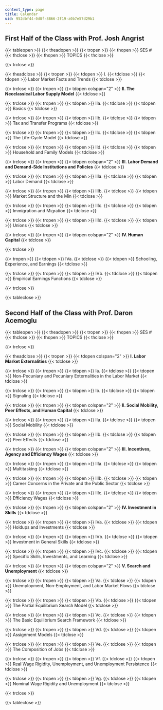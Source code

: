 ```yaml
---
content_type: page
title: Calendar
uid: 952dbf44-0d8f-8866-2f19-a0b7e57d29b1
---
```


First Half of the Class with Prof. Josh Angrist
-----------------------------------------------

{{< tableopen >}}
{{< theadopen >}}
{{< tropen >}}
{{< thopen >}}
SES #
{{< thclose >}}
{{< thopen >}}
TOPICS
{{< thclose >}}

{{< trclose >}}

{{< theadclose >}}
{{< tropen >}}
{{< tdopen >}}
I.
{{< tdclose >}}
{{< tdopen >}}
Labor Market Facts and Trends
{{< tdclose >}}

{{< trclose >}}
{{< tropen >}}
{{< tdopen colspan="2" >}}
**II. The Neoclassical Labor Supply Model**
{{< tdclose >}}

{{< trclose >}}
{{< tropen >}}
{{< tdopen >}}
IIa.
{{< tdclose >}}
{{< tdopen >}}
Basics
{{< tdclose >}}

{{< trclose >}}
{{< tropen >}}
{{< tdopen >}}
IIb.
{{< tdclose >}}
{{< tdopen >}}
Tax and Transfer Programs
{{< tdclose >}}

{{< trclose >}}
{{< tropen >}}
{{< tdopen >}}
IIc.
{{< tdclose >}}
{{< tdopen >}}
The Life-Cycle Model
{{< tdclose >}}

{{< trclose >}}
{{< tropen >}}
{{< tdopen >}}
IId.
{{< tdclose >}}
{{< tdopen >}}
Household and Family Models
{{< tdclose >}}

{{< trclose >}}
{{< tropen >}}
{{< tdopen colspan="2" >}}
**III. Labor Demand and Demand-Side Institutions and Policies**
{{< tdclose >}}

{{< trclose >}}
{{< tropen >}}
{{< tdopen >}}
IIIa.
{{< tdclose >}}
{{< tdopen >}}
Labor Demand
{{< tdclose >}}

{{< trclose >}}
{{< tropen >}}
{{< tdopen >}}
IIIb.
{{< tdclose >}}
{{< tdopen >}}
Market Structure and the Min
{{< tdclose >}}

{{< trclose >}}
{{< tropen >}}
{{< tdopen >}}
IIIc.
{{< tdclose >}}
{{< tdopen >}}
Immigration and Migration
{{< tdclose >}}

{{< trclose >}}
{{< tropen >}}
{{< tdopen >}}
IIId.
{{< tdclose >}}
{{< tdopen >}}
Unions
{{< tdclose >}}

{{< trclose >}}
{{< tropen >}}
{{< tdopen colspan="2" >}}
**IV. Human Capital**
{{< tdclose >}}

{{< trclose >}}

{{< tropen >}}
{{< tdopen >}}
IVa.
{{< tdclose >}}
{{< tdopen >}}
Schooling, Experience, and Earnings
{{< tdclose >}}

{{< trclose >}}
{{< tropen >}}
{{< tdopen >}}
IVb.
{{< tdclose >}}
{{< tdopen >}}
Empirical Earnings Functions
{{< tdclose >}}

{{< trclose >}}

{{< tableclose >}}

Second Half of the Class with Prof. Daron Acemoglu
--------------------------------------------------

{{< tableopen >}}
{{< theadopen >}}
{{< tropen >}}
{{< thopen >}}
SES #
{{< thclose >}}
{{< thopen >}}
TOPICS
{{< thclose >}}

{{< trclose >}}

{{< theadclose >}}
{{< tropen >}}
{{< tdopen colspan="2" >}}
**I. Labor Market Externalities**
{{< tdclose >}}

{{< trclose >}}
{{< tropen >}}
{{< tdopen >}}
Ia.
{{< tdclose >}}
{{< tdopen >}}
Non-Pecuniary and Pecuniary Externalities in the Labor Market
{{< tdclose >}}

{{< trclose >}}
{{< tropen >}}
{{< tdopen >}}
Ib.
{{< tdclose >}}
{{< tdopen >}}
Signaling
{{< tdclose >}}

{{< trclose >}}
{{< tropen >}}
{{< tdopen colspan="2" >}}
**II. Social Mobility, Peer Effects, and Human Capital**
{{< tdclose >}}

{{< trclose >}}
{{< tropen >}}
{{< tdopen >}}
IIa.
{{< tdclose >}}
{{< tdopen >}}
Social Mobility
{{< tdclose >}}

{{< trclose >}}
{{< tropen >}}
{{< tdopen >}}
IIb.
{{< tdclose >}}
{{< tdopen >}}
Peer Effects
{{< tdclose >}}

{{< trclose >}}
{{< tropen >}}
{{< tdopen colspan="2" >}}
**III. Incentives, Agency and Efficiency Wages**
{{< tdclose >}}

{{< trclose >}}
{{< tropen >}}
{{< tdopen >}}
IIIa.
{{< tdclose >}}
{{< tdopen >}}
Multitasking
{{< tdclose >}}

{{< trclose >}}
{{< tropen >}}
{{< tdopen >}}
IIIb.
{{< tdclose >}}
{{< tdopen >}}
Career Concerns in the Private and the Public Sector
{{< tdclose >}}

{{< trclose >}}
{{< tropen >}}
{{< tdopen >}}
IIIc.
{{< tdclose >}}
{{< tdopen >}}
Efficiency Wages
{{< tdclose >}}

{{< trclose >}}
{{< tropen >}}
{{< tdopen colspan="2" >}}
**IV. Investment in Skills**
{{< tdclose >}}

{{< trclose >}}
{{< tropen >}}
{{< tdopen >}}
IVa.
{{< tdclose >}}
{{< tdopen >}}
Holdups and Investments
{{< tdclose >}}

{{< trclose >}}
{{< tropen >}}
{{< tdopen >}}
IVb.
{{< tdclose >}}
{{< tdopen >}}
Investment in General Skills
{{< tdclose >}}

{{< trclose >}}
{{< tropen >}}
{{< tdopen >}}
IVc.
{{< tdclose >}}
{{< tdopen >}}
Specific Skills, Investments, and Learning
{{< tdclose >}}

{{< trclose >}}
{{< tropen >}}
{{< tdopen colspan="2" >}}
**V. Search and Unemployment**
{{< tdclose >}}

{{< trclose >}}
{{< tropen >}}
{{< tdopen >}}
Va.
{{< tdclose >}}
{{< tdopen >}}
Unemployment, Non-Employment, and Labor Market Flows
{{< tdclose >}}

{{< trclose >}}
{{< tropen >}}
{{< tdopen >}}
Vb.
{{< tdclose >}}
{{< tdopen >}}
The Partial Equilibrium Search Model
{{< tdclose >}}

{{< trclose >}}
{{< tropen >}}
{{< tdopen >}}
Vc.
{{< tdclose >}}
{{< tdopen >}}
The Basic Equilibrium Search Framework
{{< tdclose >}}

{{< trclose >}}
{{< tropen >}}
{{< tdopen >}}
Vd.
{{< tdclose >}}
{{< tdopen >}}
Assignment Models
{{< tdclose >}}

{{< trclose >}}
{{< tropen >}}
{{< tdopen >}}
Ve.
{{< tdclose >}}
{{< tdopen >}}
The Composition of Jobs
{{< tdclose >}}

{{< trclose >}}
{{< tropen >}}
{{< tdopen >}}
Vf.
{{< tdclose >}}
{{< tdopen >}}
Real Wage Rigidity, Unemployment, and Unemployment Persistence
{{< tdclose >}}

{{< trclose >}}
{{< tropen >}}
{{< tdopen >}}
Vg.
{{< tdclose >}}
{{< tdopen >}}
Nominal Wage Rigidity and Unemployment
{{< tdclose >}}

{{< trclose >}}

{{< tableclose >}}